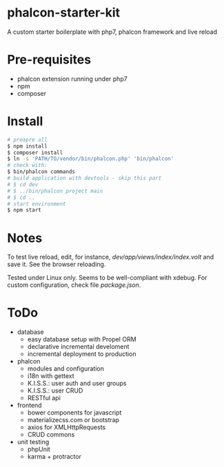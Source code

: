 # phalcon-starter-kit
A custom starter boilerplate with php7, phalcon framework and live reload

# Pre-requisites

 * phalcon extension running under php7
 * npm
 * composer

# Install

```bash
# preapre all
$ npm install
$ composer install
$ ln -s 'PATH/TO/vendor/bin/phalcon.php' 'bin/phalcon'
# check with:
$ bin/phalcon commands
# build application with devtools - skip this part
# $ cd dev
# $ ../bin/phalcon project main
# $ cd ..
# start environment
$ npm start
```

# Notes

To test live reload, edit, for instance, _dev/app/views/index/index.volt_ and save it. See the browser reloading.

Tested under Linux only. Seems to be well-compliant with xdebug. For custom configuration, check file _package.json_.

# ToDo

  * database
    * easy database setup with Propel ORM
    * declarative incremental develoment
    * incremental deployment to production
  * phalcon
    * modules and configuration
    * i18n with gettext
    * K.I.S.S.: user auth and user groups
    * K.I.S.S.: user CRUD
    * RESTful api
  * frontend
    * bower components for javascript
    * materializecss.com or bootstrap
    * axios for XMLHttpRequests
    * CRUD commons
  * unit testing
    * phpUnit
    * karma + protractor


